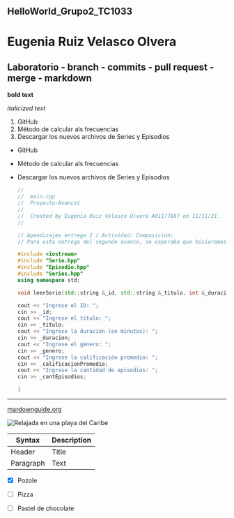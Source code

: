 ## HelloWorld_Grupo2_TC1033
# Eugenia Ruiz Velasco Olvera
## Laboratorio - branch - commits  - pull request - merge - markdown


**bold text**

*italicized text*

1. GitHub
2. Método de calcular als frecuencias
3. Descargar los nuevos archivos de Series y Episodios

- GitHub
- Método de calcular als frecuencias
- Descargar los nuevos archivos de Series y Episodios

	```` c++
  //
  //  main.cpp
  //  Proyecto-Avance1
  //
  //  Created by Eugenia Ruiz Velasco Olvera A01177887 on 11/11/21.
  //

  // Apendizajes entrega 2 / Actividad: Composición:
  // Para esta entrega del segundo avance, se esperaba que hicieramos una composición de Episodio con Serie. A primera instancia pensé que no iba a batallar tanto pero si tuve algunas complicaciones que con asesoría pude ir comprendiendo. Analizar el funcionamiento de las diferentes partes del código fue mucho más sencillo el comprendimiento junto con varios ejemplos de prueba para entender mejor como funcionaba. Aprendí el excelente uso de composicón al momento de hacer códigos que involucren varias clases y como se pueden entrelazar entre sí y poder tener miembros de una clase en otra.

  #include <iostream>
  #include "Serie.hpp"
  #include "Episodio.hpp"
  #include "Series.hpp"
  using namespace std;

  void leerSerie(std::string &_id, std::string &_titulo, int &_duracion, std::string &_genero, double &_calificacionPromedio, int &_cantEpisodios){
    
    cout << "Ingrese el ID: ";
    cin >> _id;
    cout << "Ingrese el título: ";
    cin >> _titulo;
    cout << "Ingrese la duración (en minutos): ";
    cin >> _duracion;
    cout << "Ingrese el género: ";
    cin >> _genero;
    cout << "Ingrese la calificación promedio: ";
    cin >> _calificacionPromedio;
    cout << "Ingrese la cantidad de episodios: ";
    cin >> _cantEpisodios;
    
    }
  
  ````
  
  
  
----
  
[mardownguide.org](https://www.markdownguide.org/cheat-sheet/)

![Relajada en una playa del Caribe](playita.jpeg)
  
  
  
| Syntax | Description |
| ----------- | ----------- |
| Header | Title |
| Paragraph | Text |

- [x] Pozole
- [ ] Pizza
- [ ] Pastel de chocolate
  
  
  
